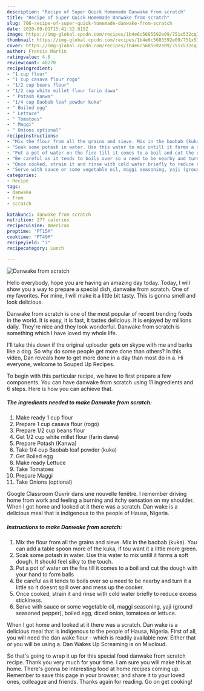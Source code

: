 ```yaml
---
description: "Recipe of Super Quick Homemade Danwake from scratch"
title: "Recipe of Super Quick Homemade Danwake from scratch"
slug: 706-recipe-of-super-quick-homemade-danwake-from-scratch
date: 2020-09-01T15:41:52.819Z
image: https://img-global.cpcdn.com/recipes/1b4e6c5685592e09/751x532cq70/danwake-from-scratch-recipe-main-photo.jpg
thumbnail: https://img-global.cpcdn.com/recipes/1b4e6c5685592e09/751x532cq70/danwake-from-scratch-recipe-main-photo.jpg
cover: https://img-global.cpcdn.com/recipes/1b4e6c5685592e09/751x532cq70/danwake-from-scratch-recipe-main-photo.jpg
author: Francis Martin
ratingvalue: 4.6
reviewcount: 48270
recipeingredient:
- "1 cup flour"
- "1 cup casava flour rogo"
- "1/2 cup beans flour"
- "1/2 cup white millet flour farin dawa"
- " Potash Kanwa"
- "1/4 cup Baobab leaf powder kuka"
- " Boiled egg"
- " Lettuce"
- " Tomatoes"
- " Maggi"
- " Onions optional"
recipeinstructions:
- "Mix the flour from all the grains and sieve. Mix in the baobab (kuka). You can add a table spoon more of the kuka, if tou want it a little more green."
- "Soak some potash in water. Use this water to mix untill it forms a soft dough. It should feel silky to the touch."
- "Put a pot of water on the fire till it comes to a boil and cut the dough with your hand to form balls"
- "Be careful as it tends to boils over so u need to be nearby and turn it a little so it doesnt spill over and mess up the cooker."
- "Once cooked, strain it and rinse with cold water briefly to reduce excess stickiness."
- "Serve with sauce or some vegetable oil, maggi seasoning, yaji (ground seasoned pepper), boiled egg, diced onion, tomatoes or lettuce."
categories:
- Recipe
tags:
- danwake
- from
- scratch

katakunci: danwake from scratch 
nutrition: 277 calories
recipecuisine: American
preptime: "PT15M"
cooktime: "PT49M"
recipeyield: "3"
recipecategory: Lunch

---
```



![Danwake from scratch](https://img-global.cpcdn.com/recipes/1b4e6c5685592e09/751x532cq70/danwake-from-scratch-recipe-main-photo.jpg)

Hello everybody, hope you are having an amazing day today. Today, I will show you a way to prepare a special dish, danwake from scratch. One of my favorites. For mine, I will make it a little bit tasty. This is gonna smell and look delicious.

Danwake from scratch is one of the most popular of recent trending foods in the world. It is easy, it is fast, it tastes delicious. It is enjoyed by millions daily. They're nice and they look wonderful. Danwake from scratch is something which I have loved my whole life.

I&#39;ll take this down if the original uploader gets on skype with me and barks like a dog. So why do some people get more done than others? In this video, Dan reveals how to get more done in a day than most do in a. Hi everyone, welcome to Souped Up Recipes.


To begin with this particular recipe, we have to first prepare a few components. You can have danwake from scratch using 11 ingredients and 6 steps. Here is how you can achieve that.

<!--inarticleads1-->

##### The ingredients needed to make Danwake from scratch:

1. Make ready 1 cup flour
1. Prepare 1 cup casava flour (rogo)
1. Prepare 1/2 cup beans flour
1. Get 1/2 cup white millet flour (farin dawa)
1. Prepare  Potash (Kanwa)
1. Take 1/4 cup Baobab leaf powder (kuka)
1. Get  Boiled egg
1. Make ready  Lettuce
1. Take  Tomatoes
1. Prepare  Maggi
1. Take  Onions (optional)


Google Classroom Ouvrir dans une nouvelle fenêtre. I remember driving home from work and feeling a burning and itchy sensation on my shoulder. When I got home and looked at it there was a scratch. Dan wake is a delicious meal that is indigenous to the people of Hausa, Nigeria. 

<!--inarticleads2-->

##### Instructions to make Danwake from scratch:

1. Mix the flour from all the grains and sieve. Mix in the baobab (kuka). You can add a table spoon more of the kuka, if tou want it a little more green.
1. Soak some potash in water. Use this water to mix untill it forms a soft dough. It should feel silky to the touch.
1. Put a pot of water on the fire till it comes to a boil and cut the dough with your hand to form balls
1. Be careful as it tends to boils over so u need to be nearby and turn it a little so it doesnt spill over and mess up the cooker.
1. Once cooked, strain it and rinse with cold water briefly to reduce excess stickiness.
1. Serve with sauce or some vegetable oil, maggi seasoning, yaji (ground seasoned pepper), boiled egg, diced onion, tomatoes or lettuce.


When I got home and looked at it there was a scratch. Dan wake is a delicious meal that is indigenous to the people of Hausa, Nigeria. First of all, you will need the dan wake flour - which is readily available now. Either that or you will be using a. Dan Wakes Up Screaming is on Mixcloud. 

So that's going to wrap it up for this special food danwake from scratch recipe. Thank you very much for your time. I am sure you will make this at home. There's gonna be interesting food at home recipes coming up. Remember to save this page in your browser, and share it to your loved ones, colleague and friends. Thanks again for reading. Go on get cooking!
